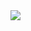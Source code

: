 <img src="https://capsule-render.vercel.app/api?type=venom&color=0:8e9eab,100:eef2f3&height=150&section=header&text=Collaborate,%20Code,%20Create!&fontColor=353535&fontSize=50&animation=fadeIn" />



<!--
venom
Cylinder
**xxmxoxee/xxmxoxee** is a ✨ _special_ ✨ repository because its `README.md` (this file) appears on your GitHub profile.

Here are some ideas to get you started:

- 🔭 I’m currently working on ...
- 🌱 I’m currently learning ...
- 👯 I’m looking to collaborate on ...
- 🤔 I’m looking for help with ...
- 💬 Ask me about ...
- 📫 How to reach me: ...
- 😄 Pronouns: ...
- ⚡ Fun fact: ...
-->
